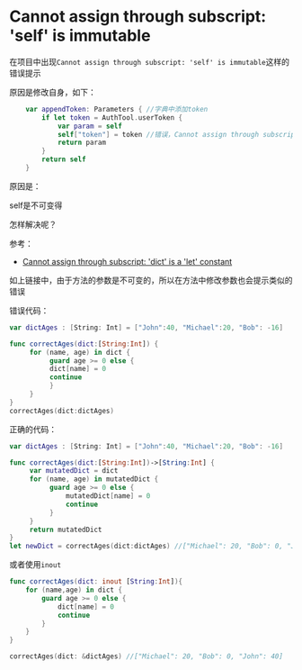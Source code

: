 # Cannot assign through subscript: 'self' is immutable

在项目中出现`Cannot assign through subscript: 'self' is immutable`这样的错误提示

原因是修改自身，如下：

```swift
    var appendToken: Parameters { //字典中添加token
        if let token = AuthTool.userToken {
            var param = self
            self["token"] = token //错误，Cannot assign through subscript: 'self' is immutable
            return param
        }
        return self
    }
```

原因是：

self是不可变得

怎样解决呢？

参考：

+ [Cannot assign through subscript: 'dict' is a 'let' constant](https://stackoverflow.com/questions/47310863/cannot-assign-through-subscript-dict-is-a-let-constant)

如上链接中，由于方法的参数是不可变的，所以在方法中修改参数也会提示类似的错误

错误代码：

```swift
var dictAges : [String: Int] = ["John":40, "Michael":20, "Bob": -16]

func correctAges(dict:[String:Int]) {
     for (name, age) in dict {
          guard age >= 0 else {
          dict[name] = 0
          continue
          }
     }
}
correctAges(dict:dictAges)
```

正确的代码：

```swift
var dictAges : [String: Int] = ["John":40, "Michael":20, "Bob": -16]

func correctAges(dict:[String:Int])->[String:Int] {
     var mutatedDict = dict
     for (name, age) in mutatedDict {
          guard age >= 0 else {
              mutatedDict[name] = 0
              continue
          }
     }
     return mutatedDict
}
let newDict = correctAges(dict:dictAges) //["Michael": 20, "Bob": 0, "John": 40]
```

或者使用`inout`

```swift
func correctAges(dict: inout [String:Int]){
    for (name,age) in dict {
        guard age >= 0 else {
            dict[name] = 0
            continue
        }
    }
}

correctAges(dict: &dictAges) //["Michael": 20, "Bob": 0, "John": 40]
```













